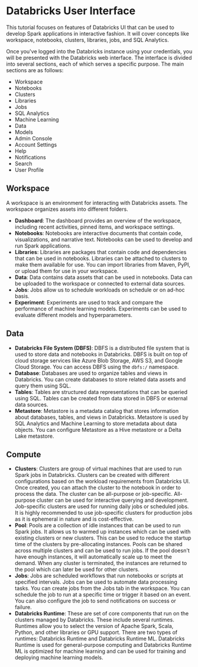 # Databricks User Interface

This tutorial focuses on features of Databricks UI that can be used to develop Spark applications in interactive
fashion. It will cover concepts like workspace, notebooks, clusters, libraries, jobs, and SQL Analytics.

Once you've logged into the Databricks instance using your credentials, you will be presented with the Databricks
web interface. The interface is divided into several sections, each of which serves a specific purpose. The main
sections are as follows:

- Workspace
- Notebooks
- Clusters
- Libraries
- Jobs
- SQL Analytics
- Machine Learning
- Data
- Models
- Admin Console
- Account Settings
- Help
- Notifications
- Search
- User Profile


## Workspace

A workspace is an environment for interacting with Databricks assets. The workspace organizes assets into different
folders.
- **Dashboard**: The dashboard provides an overview of the workspace, including recent activities, pinned items, and
  workspace settings.
- **Notebooks**: Notebooks are interactive documents that contain code, visualizations, and narrative text. Notebooks
  can be used to develop and run Spark applications.
- **Libraries**: Libraries are packages that contain code and dependencies that can be used in notebooks. Libraries can
  be attached to clusters to make them available for use. You can import libraries from Maven, PyPI, or upload them
  for use in your workspace.
- **Data**: Data contains data assets that can be used in notebooks. Data can be uploaded to the workspace or
  connected to external data sources.
- **Jobs**: Jobs allow us to schedule workloads on schedule or on ad-hoc basis.
- **Experiment**: Experiments are used to track and compare the performance of machine learning models. Experiments
  can be used to evaluate different models and hyperparameters.

## Data

- **Databricks File System (DBFS)**: DBFS is a distributed file system that is used to store data and notebooks in
  Databricks. DBFS is built on top of cloud storage services like Azure Blob Storage, AWS S3, and Google Cloud Storage.
  You can access DBFS using the `dbfs:/` namespace.
- **Database**: Databases are used to organize tables and views in Databricks. You can create databases to store
  related data assets and query them using SQL.
- **Tables**: Tables are structured data representations that can be queried using SQL. Tables can be created from
  data stored in DBFS or external data sources.
- **Metastore**: Metastore is a metadata catalog that stores information about databases, tables, and views in
  Databricks. Metastore is used by SQL Analytics and Machine Learning to store metadata about data objects. You can
  configure Metastore as a Hive metastore or a Delta Lake metastore.

## Compute

- **Clusters**: Clusters are group of virtual machines that are used to run Spark jobs in Databricks. Clusters can be
  created
  with different configurations based on the workload requirements from Databricks UI. Once created, you can attach
  the cluster to the notebook in order to process the data. The cluster can be all-purpose or job-specific.
  All-purpose cluster can be used for interactive querying and development. Job-specific clusters are used for
  running daily jobs or scheduled jobs. It is highly recommended to use job-specific clusters for production jobs as
  it is ephemeral in nature and is cost-effective.
- **Pool**: Pools are a collection of idle instances that can be used to run Spark jobs. It allows us to warmed up
  instances which can be used with existing clusters or new clusters. This can be used to reduce the startup time of
  the clusters by pre-allocating instances. Pools can be shared across multiple clusters and can be used to run jobs.
  If the pool doesn't have enough instances, it will automatically scale up to meet the demand. When any cluster is
  terminated, the instances are returned to the pool which can later be used for other clusters.
- **Jobs**: Jobs are scheduled workflows that run notebooks or scripts at specified intervals. Jobs can be used to
  automate data processing tasks. You can create jobs from the Jobs tab in the workspace. You can schedule the job to
  run at a specific time or trigger it based on an event. You can also configure the job to send notifications on
  success or failure.
- **Databricks Runtime**: These are set of core components that run on the clusters managed by Databricks. These
  include several runtimes. Runtimes allow you to select the version of Apache Spark, Scala, Python, and other
  libraries or GPU support. There are two types of runtimes: Databricks Runtime and Databricks Runtime ML.
  Databricks Runtime is used for general-purpose computing and Databricks Runtime ML is optimized for machine
  learning and can be used for training and deploying machine learning models.
